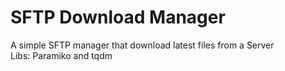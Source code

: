 # SFTP Download Manager
A simple SFTP manager that download latest files from a Server  
Libs: Paramiko and tqdm
